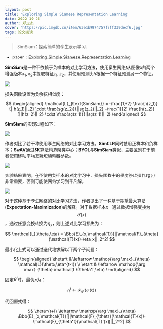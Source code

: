 ```yaml
---
layout: post
title: 'Exploring Simple Siamese Representation Learning'
date: 2022-10-26
author: 郑之杰
cover: 'https://pic.imgdb.cn/item/63e1b9974757feff339decf6.jpg'
tags: 论文阅读
---
```


> SimSiam：探索简单的孪生表示学习.

- paper：[Exploring Simple Siamese Representation Learning](https://arxiv.org/abs/2011.10566)

**SimSiam**是一种不依赖于负样本的对比学习方法，使用孪生网络$f$从图像$x$的两个增强版本$x_1,x_2$中提取特征$z_1,z_2$，并使用预测头$h$根据一个特征预测另一个特征。

![](https://pic.imgdb.cn/item/63e1bb6f4757feff33a0d545.jpg)

损失函数设置为负余弦相似度：

$$ \begin{aligned} \mathcal{L}_{\text{SimSiam}} = -\frac{1}{2} \frac{h(z_1)}{||h(z_1)||_2} \cdot \frac{sg(z_2)}{||sg(z_2)||_2} -\frac{1}{2} \frac{h(z_2)}{||h(z_2)||_2} \cdot \frac{sg(z_1)}{||sg(z_1)||_2} \end{aligned}  $$

**SimSiam**的实现过程如下：

![](https://pic.imgdb.cn/item/63e1bc794757feff33a2b19e.jpg)

作者对比了若干种使用孪生网络的对比学习方法。**SimCLR**同时使用正样本和负样本；**SwAV**通过**SK**算法构造聚类中心；**BYOL**与**SimSiam**类似，主要区别在于前者使用移动平均更新矩编码器参数。

![](https://pic.imgdb.cn/item/63e1bcc54757feff33a3227e.jpg)

实验结果表明，在不使用负样本的对比学习中，损失函数中的梯度停止操作$sg(\cdot)$非常重要，否则可能使网络学习到平凡解。

![](https://pic.imgdb.cn/item/63e1bdda4757feff33a50034.jpg)

对于这种基于孪生网络的对比学习方法，作者提出了一种基于期望最大算法(**Expectation-Maximization**)的解释。对于数据样本$x$，通过数据增强变换为$$\mathcal{T}(x)$$，通过任意变换转换为$\eta_x$，则上述对比学习损失为：

$$ \mathcal{L}(\theta,\eta) = \Bbb{E}_{x,\mathcal{T}}[||\mathcal{F}_{\theta}(\mathcal{T}(x))-\eta_x||_2^2] $$

最小化上式可以通过迭代地求解以下两个子问题：

$$ \begin{aligned} \theta^t & \leftarrow \mathop{\arg \max}_{\theta} \mathcal{L}(\theta,\eta^{t-1}) \\ \eta^t & \leftarrow \mathop{\arg \max}_{\theta} \mathcal{L}(\theta^t,\eta) \end{aligned}  $$

固定$\theta^t$时，最优$\eta$为：

$$ \eta^t  \leftarrow \mathcal{F}_{\theta^t}(\mathcal{T}(x)) $$

代回原式得：

$$ \theta^{t+1}  \leftarrow \mathop{\arg \max}_{\theta} \Bbb{E}_{x,\mathcal{T}}[||\mathcal{F}_{\theta}(\mathcal{T}(x))-\mathcal{F}_{\theta^t}(\mathcal{T}'(x))||_2^2] $$